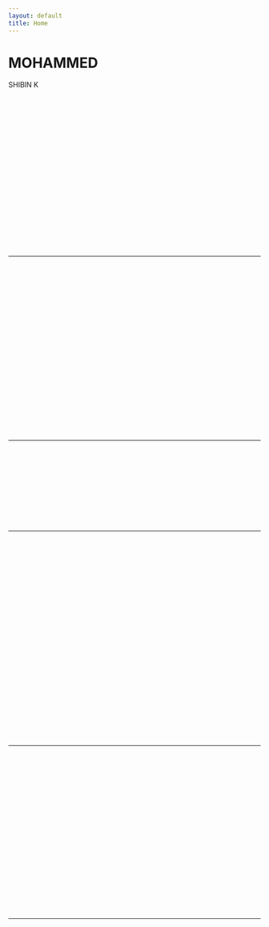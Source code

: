 ```yaml
---
layout: default
title: Home
---
```


# MOHAMMED 
SHIBIN K
<section class="reveal-on-scroll">
  <h2>👋 About Me</h2>
  <p>
    I'm <strong>Mohammed Shibin K</strong>, a passionate cybersecurity student focused on hands-on problem solving, tool development, and digital investigations. I enjoy exploring offensive and defensive techniques through real-world scenarios and CTFs.
  </p>
  <p>
    I’ve participated in multiple cybersecurity events, completed practical labs (TryHackMe, DVIA, Burp Suite testing), and worked on projects related to multi-factor authentication, mobile app security, and WiFi DoS detection.
  </p>
  <p>
    Currently, I’m diving deeper into reverse engineering, malware analysis, and cyber forensics — aiming to contribute to both technical communities and secure systems design.
  </p>
</section>

---

<section class="reveal-on-scroll">
  <h2>🚀 Projects</h2>

  <div class="project-card">
    <h3 class="project-title">🔐 TriCrypt Authentication System</h3>
    <p class="project-desc">A three-level authentication mechanism combining passphrases, image patterns, and gesture-based face recognition.</p>
    <a class="project-link" href="#">View Project</a>
  </div>

  <div class="project-card">
    <h3 class="project-title">📶 WiFi DoS Detection</h3>
    <p class="project-desc">A final year B.Sc. project built using Python and Scapy to detect denial-of-service signals in wireless traffic.</p>
    <a class="project-link" href="#">Read More</a>
  </div>
</section>

---

<section class="reveal-on-scroll">
  <h2>🛠️ Skills</h2>
  <div class="skills-list">
    <span class="skill">Python</span>
    <span class="skill">Burp Suite</span>
    <span class="skill">Wireshark</span>
    <span class="skill">Linux</span>
    <span class="skill">OpenCV</span>
    <span class="skill">Frida</span>
    <span class="skill">ADB</span>
    <span class="skill">Git & GitHub</span>
    <span class="skill">Reverse Engineering</span>
    <span class="skill">Mobile Pentesting</span>
    <span class="skill">Autopsy</span>
    <span class="skill">FTK Imager</span>
    <span class="skill">SQL</span>
    <span class="skill">Jekyll</span>
  </div>
</section>

---

<section class="reveal-on-scroll">
  <h2>🎓 Education</h2>
  <h3>M.Sc. Cyber Security</h3>
  <p><strong>National Forensic Sciences University, Bhopal</strong><br>
  <em>2023 – 2025</em></p>
  <p>Focus Areas: Cybercrime Investigation, Mobile App Testing, Digital Forensics, Advanced Networking, Legal Procedures</p>

  <h3>B.Sc. Cyber Forensics</h3>
  <p><strong>[Your Previous University Name]</strong><br>
  <em>2020 – 2023</em></p>
  <p>Projects: WiFi DoS Detection, TriCrypt Authentication<br>
  Learned: Packet analysis, Network Security, System Forensics, Encryption basics</p>
</section>

---

<section class="reveal-on-scroll">
  <h2>📬 Contact</h2>
  <p>Feel free to reach out for:</p>
  <ul>
    <li>CTF collaborations</li>
    <li>Research projects</li>
    <li>Cybersecurity internships</li>
    <li>Freelance testing work</li>
  </ul>

  <p><strong>📧 Email:</strong> <a href="mailto:mohammedshibin@example.com">mohammedshibin@example.com</a></p>
  <p><strong>💼 LinkedIn:</strong> <a href="https://linkedin.com/in/yourprofile">linkedin.com/in/yourprofile</a></p>
  <p><strong>💻 GitHub:</strong> <a href="https://github.com/shibzzz">github.com/shibzzz</a></p>
</section>

---

<script>
document.addEventListener("DOMContentLoaded", function () {
  const reveals = document.querySelectorAll('.reveal-on-scroll');
  function revealOnScroll() {
    for (const el of reveals) {
      const rect = el.getBoundingClientRect();
      if (rect.top < window.innerHeight - 60) {
        el.classList.add('visible');
      }
    }
  }
  window.addEventListener('scroll', revealOnScroll);
  revealOnScroll();
});
</script>

<style>
.reveal-on-scroll {
  opacity: 0;
  transform: translateY(40px);
  transition: opacity 0.7s ease, transform 0.7s ease;
}
.reveal-on-scroll.visible {
  opacity: 1;
  transform: translateY(0);
}
section {
  margin-bottom: 4rem;
}
</style>
